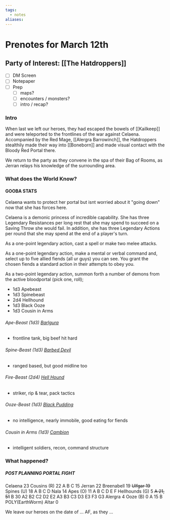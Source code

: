 ```yaml
---
tags:
  - notes
aliases:
---
```


# Prenotes for March 12th
## Party of Interest: [[The Hatdroppers]]
- [ ] DM Screen
- [ ] Notepaper
- [ ] Prep
	- [ ] maps?
	- [ ] encounters / monsters?
	- [ ] intro / recap?

### Intro

When last we left our heroes, they had escaped the bowels of [[Kailkeep]] and were teleported to the frontlines of the war against Celaena. Accompanied by the Red Mage, [[Alergra Barrowinch]], the Hatdroppers stealthily made their way into [[Boneborn]] and made visual contact with the Bloody Red Portal there.

We return to the party as they convene in the spa of their Bag of Rooms, as Jerran relays his knowledge of the surrounding area.

### What does the World Know?

#### GOOBA STATS
Celaena wants to protect her portal but isnt worried about it "going down" now that she has forces here.

Celaena is a demonic princess of incredible capability. She has three Legendary Resistances per long rest that she may spend to succeed on a Saving Throw she would fail. In addition, she has three Legendary Actions per round that she may spend at the end of a player's turn.

As a one-point legendary action, cast a spell or make two melee attacks.

As a one-point legendary action, make a mental or verbal command and, select up to five allied fiends (all ur guys) you can see. You grant the chosen fiends a standard action in their attempts to obey you.

As a two-point legendary action, summon forth a number of demons from the active bloodportal (pick one, roll);
- 1d3 Apebeast
- 1d3 Spinebeast
- 2d4 Hellhound
- 1d3 Black Ooze
- 1d3 Cousin in Arms

###### Ape-Beast (1d3) [Barlgura](https://www.aidedd.org/dnd/monstres.php?vo=barlgura)
- frontline tank, big beef hit hard
###### Spine-Beast (1d3) [Barbed Devil](https://www.aidedd.org/dnd/monstres.php?vo=barbed-devil)
- ranged based, but good midline too
###### Fire-Beast (2d4) [Hell Hound](https://www.aidedd.org/dnd/monstres.php?vo=hell-hound)
- striker, rip & tear, pack tactics
###### Ooze-Beast (1d3) [Black Pudding](https://www.aidedd.org/dnd/monstres.php?vo=black-pudding)
- no intelligence, nearly immobile, good eating for fiends
###### Cousin in Arms (1d3) [Cambion](https://www.aidedd.org/dnd/monstres.php?vo=cambion)
- intelligent soldiers, recon, command structure

### What happened?

##### POST PLANNING PORTAL FIGHT
Celaena 23
Cousins (R) 22
A
B
C 15
Jerran 22
Breenabell 19
~~Ulfgar 19~~
Spines (U) 18
A
B
C
D
Nala 14
Apes (O) 11
A
B
C
D
E
F
Hellhounds (G) 5
~~A 21, 51~~
B 30
A2
B2
C2
D2
E2
A3
B3
C3
D3
E3
F3
G3
Alergra 4
Ooze (B) 0
A 15
B POLY(EarthWorm)
Altar 0 

We leave our heroes on the date of ... AF, as they ...